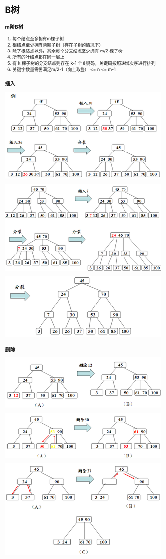 # B树

###  m阶B树

1. 每个结点至多拥有m棵子树
2. 根结点至少拥有两颗子树（存在子树的情况下）
3. 除了根结点以外，其余每个分支结点至少拥有 m/2 棵子树
4. 所有的叶结点都在同一层上
5. 有 k 棵子树的分支结点则存在 k-1 个关键码，关键码按照递增次序进行排列
6. 关键字数量需要满足m/2-1（向上取整） &lt;= n &lt;= m-1

### 插入

![](../../.gitbook/assets/image%20%2857%29.png)

![](../../.gitbook/assets/image%20%2846%29.png)

![](../../.gitbook/assets/image%20%2872%29.png)

### 删除

![](../../.gitbook/assets/image%20%2861%29.png)

![](../../.gitbook/assets/image%20%281%29.png)

![](../../.gitbook/assets/image%20%2869%29.png)

